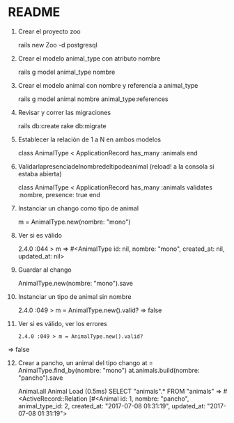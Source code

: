 # README

1. Crear el proyecto zoo
	
	rails new Zoo -d postgresql

2. Crear el modelo animal_type con atributo nombre

	rails g model animal_type nombre

3. Crear el modelo animal con nombre y referencia a animal_type

	rails g model animal nombre animal_type:references

4. Revisar y correr las migraciones

	rails db:create
	rake db:migrate

5. Establecer la relación de 1 a N en ambos modelos

	class AnimalType < ApplicationRecord
		has_many :animals
	end

6. Validarlapresenciadelnombredeltipodeanimal
(reload! a la consola si estaba abierta)

	class AnimalType < ApplicationRecord
		has_many :animals
		validates :nombre, presence: true
	end

7. Instanciar un chango como tipo de animal

	m = AnimalType.new(nombre: "mono")

8. Ver si es válido

	2.4.0 :044 > m
 => #<AnimalType id: nil, nombre: "mono", created_at: nil, updated_at: nil>	

9. Guardar al chango
	
	AnimalType.new(nombre: "mono").save	

10. Instanciar un tipo de animal sin nombre

	2.4.0 :049 > m = AnimalType.new().valid?
 => false 	

11. Ver si es válido, ver los errores

		2.4.0 :049 > m = AnimalType.new().valid?
 => false 	

12. Crear a pancho, un animal del tipo chango
	at = AnimalType.find_by(nombre: "mono")
	at.animals.build(nombre: "pancho").save

	Animal.all
  Animal Load (0.5ms)  SELECT "animals".* FROM "animals"
 => #<ActiveRecord::Relation [#<Animal id: 1, nombre: "pancho", animal_type_id: 2, created_at: "2017-07-08 01:31:19", updated_at: "2017-07-08 01:31:19">